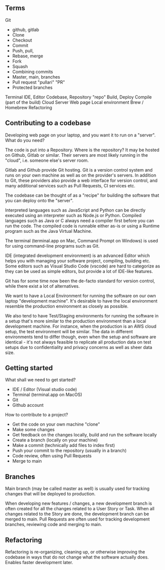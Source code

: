 ## Terms

Git
- github, gitlab
- Clone
- Checkout
- Commit
- Push, pull, 
- Rebase, merge
- Fork
- Squash
- Combining commits
- Master, main, branches
- Pull request "pullari" "PR"
- Protected branches

Terminal
IDE, Editor
Codebase, Repository "repo"
Build, Deploy
Compile (part of the build)
Cloud
Server
Web page
Local environment
Brew / Homebrew
Refactoring

## Contributing to a codebase

Developing web page on your laptop, and you want it to run on a "server". What do you need?

The code is put into a Repository. Where is the repository? It may be hosted on Github, Gitlab or similar. Their servers are most likely running in the "cloud", i.e. someone else's server room.

Gitlab and Github provide Git hosting. Git is a version control system and runs on your own machine as well as on the provider's servers. In addition to Git, these providers also provide a web interface for version control, and many additional services such as Pull Requests, CI services etc.

The codebase can be thought of as a "recipe" for building the software that you can deploy onto the "server".

Interpreted languages such as JavaScript and Python can be directly executed using an interpreter such as Node.js or Python. Compiled languages such as Java or C always need a compiler first before you can run the code. The compiled code is runnable either as-is or using a Runtime program such as the Java Virtual Machine.

The terminal (terminal.app on Mac, Command Prompt on Windows) is used for using command-line programs such as Git.

IDE (integrated development environment) is an advanced Editor which helps you with managing your software project, compiling, building etc. Some editors such as Visual Studio Code (vscode) are hard to categorize as they can be used as simple editors, but provide a lot of IDE-like features.

Git has for some time now been the de-facto standard for version control, while there exist a lot of alternatives.

We want to have a Local Environment for running the software on our own laptop "development machine". It's desirable to have the local environment resemble the production environment as closely as possible.

We also tend to have Test/Staging environments for running the software in a setup that's more similar to the production environment than a local development machine. For instance, when the production is an AWS cloud setup, the test environment will be similar. The data in different environments tend to differ though, even when the setup and software are identical - it's not always feasible to replicate all production data on test setups due to confidentiality and privacy concerns as well as sheer data size.

## Getting started

What shall we need to get started?

- IDE / Editor (Visual studio code)
- Terminal (terminal.app on MacOS)
- Git 
- Github account

How to contribute to a project?

- Get the code on your own machine "clone"
- Make some changes
- Get feedback on the changes locally, build and run the software locally
- Create a branch (locally on your machine)
- Make a commit (technically add files to index first)
- Push your commit to the repository (usually in a branch)
- Code review, often using Pull Requests
- Merge to main

## Branches

Main branch (may be called master as well) is usually used for tracking changes that will be deployed to production. 

When developing new features / changes, a new development branch is often created for all the changes related to a User Story or Task. When all changes related to the Story are done, the development branch can be merged to main. Pull Requests are often used for tracking development branches, reviewing code and merging to main.

## Refactoring

Refactoring is re-organizing, cleaning up, or otherwise improving the codebase in ways that do not change what the software actually does. Enables faster development later.
